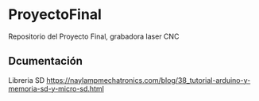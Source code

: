 # ProyectoFinal
Repositorio del Proyecto Final, grabadora laser CNC


## Dcumentación
Libreria SD
https://naylampmechatronics.com/blog/38_tutorial-arduino-y-memoria-sd-y-micro-sd.html
